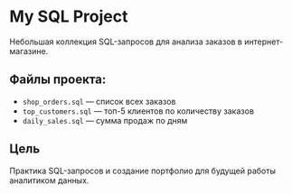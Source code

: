 # My SQL Project

Небольшая коллекция SQL-запросов для анализа заказов в интернет-магазине.

## Файлы проекта:
- `shop_orders.sql` — список всех заказов
- `top_customers.sql` — топ-5 клиентов по количеству заказов
- `daily_sales.sql` — сумма продаж по дням

## Цель
Практика SQL-запросов и создание портфолио для будущей работы аналитиком данных.
